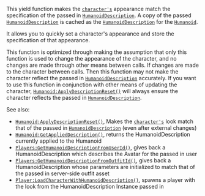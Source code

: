 This yield function makes the [`character's`](https://create.roblox.com/docs/reference/engine/classes/Player#Character)
appearance match the specification of the passed in
[`HumanoidDescription`](https://create.roblox.com/docs/reference/engine/classes/HumanoidDescription). A copy of the passed
[`HumanoidDescription`](https://create.roblox.com/docs/reference/engine/classes/HumanoidDescription) is cached as the [`HumanoidDescription`](https://create.roblox.com/docs/reference/engine/classes/HumanoidDescription)
for the [`Humanoid`](https://create.roblox.com/docs/reference/engine/classes/Humanoid).

It allows you to quickly set a character's appearance and store the
specification of that appearance.

This function is optimized through making the assumption that only this
function is used to change the appearance of the character, and no changes
are made through other means between calls. If changes are made to the
character between calls. Then this function may not make the character
reflect the passed in [`HumanoidDescription`](https://create.roblox.com/docs/reference/engine/classes/HumanoidDescription) accurately. If you want
to use this function in conjunction with other means of updating the
character, [`Humanoid:ApplyDescriptionReset()`](https://create.roblox.com/docs/reference/engine/classes/Humanoid#ApplyDescriptionReset) will always ensure the
character reflects the passed in [`HumanoidDescription`](https://create.roblox.com/docs/reference/engine/classes/HumanoidDescription).

See also:

- [`Humanoid:ApplyDescriptionReset()`](https://create.roblox.com/docs/reference/engine/classes/Humanoid#ApplyDescriptionReset), Makes the
[`character's`](https://create.roblox.com/docs/reference/engine/classes/Player#Character) look match that of the passed in
[`HumanoidDescription`](https://create.roblox.com/docs/reference/engine/classes/HumanoidDescription) (even after external changes)
- [`Humanoid:GetAppliedDescription()`](https://create.roblox.com/docs/reference/engine/classes/Humanoid#GetAppliedDescription), returns the
HumanoidDescription currently applied to the Humanoid
- [`Players:GetHumanoidDescriptionFromUserId()`](https://create.roblox.com/docs/reference/engine/classes/Players#GetHumanoidDescriptionFromUserId), gives back a
HumanoidDescription which describes the Avatar for the passed in user
- [`Players:GetHumanoidDescriptionFromOutfitId()`](https://create.roblox.com/docs/reference/engine/classes/Players#GetHumanoidDescriptionFromOutfitId), gives back a
HumanoidDescription whose parameters are initialized to match that of
the passed in server-side outfit asset
- [`Player:LoadCharacterWithHumanoidDescription()`](https://create.roblox.com/docs/reference/engine/classes/Player#LoadCharacterWithHumanoidDescription), spawns a player
with the look from the HumanoidDescription Instance passed in